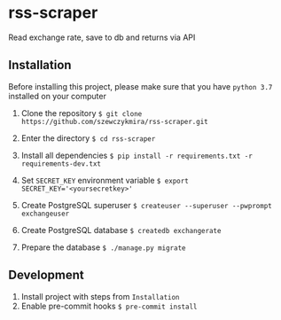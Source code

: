 # rss-scraper
Read exchange rate, save to db and returns via API


## Installation
Before installing this project, please make sure that you have `python 3.7` installed on your computer

1. Clone the repository
`$ git clone https://github.com/szewczykmira/rss-scraper.git`

2. Enter the directory
`$ cd rss-scraper`

3. Install all dependencies
`$ pip install -r requirements.txt -r requirements-dev.txt`

4. Set `SECRET_KEY` environment variable
`$ export SECRET_KEY='<yoursecretkey>'`

5. Create PostgreSQL superuser
`$ createuser --superuser --pwprompt exchangeuser`

6. Create PostgreSQL database
`$ createdb exchangerate`

7. Prepare the database
`$ ./manage.py migrate`


## Development
1. Install project with steps from `Installation`
2. Enable pre-commit hooks `$ pre-commit install`
